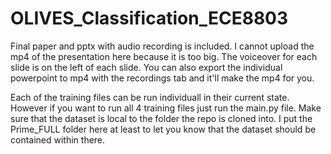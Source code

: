 # OLIVES_Classification_ECE8803

Final paper and pptx with audio recording is included. I cannot upload the mp4 of the presentation here because it is too big. The voiceover for each slide is on the left of each slide. You can also export the individual powerpoint to mp4 with the recordings tab and it'll make the mp4 for you.

Each of the training files can be run individuall in their current state. However if you want to run all 4 training files just run the main.py file. Make sure that the dataset is local to the folder the repo is cloned into. I put the Prime_FULL folder here at least to let you know that the dataset should be contained within there.
